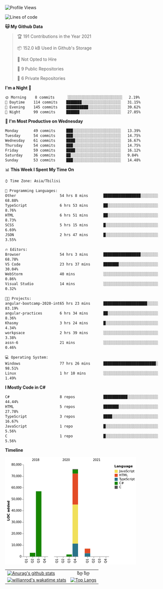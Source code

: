 <!--START_SECTION:waka-->
![Profile Views](http://img.shields.io/badge/Profile%20Views-139-blue)

![Lines of code](https://img.shields.io/badge/From%20Hello%20World%20I%27ve%20Written-144638%20lines%20of%20code-blue)

**🐱 My Github Data** 

> 🏆 191 Contributions in the Year 2021
 > 
> 📦 152.0 kB Used in Github's Storage 
 > 
> 🚫 Not Opted to Hire
 > 
> 📜 9 Public Repositories 
 > 
> 🔑 6 Private Repositories  
 > 
**I'm a Night 🦉** 

```text
🌞 Morning    8 commits      ░░░░░░░░░░░░░░░░░░░░░░░░░   2.19% 
🌆 Daytime    114 commits    ███████░░░░░░░░░░░░░░░░░░   31.15% 
🌃 Evening    145 commits    ██████████░░░░░░░░░░░░░░░   39.62% 
🌙 Night      99 commits     ██████░░░░░░░░░░░░░░░░░░░   27.05%

```
📅 **I'm Most Productive on Wednesday** 

```text
Monday       49 commits     ███░░░░░░░░░░░░░░░░░░░░░░   13.39% 
Tuesday      54 commits     ███░░░░░░░░░░░░░░░░░░░░░░   14.75% 
Wednesday    61 commits     ████░░░░░░░░░░░░░░░░░░░░░   16.67% 
Thursday     54 commits     ███░░░░░░░░░░░░░░░░░░░░░░   14.75% 
Friday       59 commits     ████░░░░░░░░░░░░░░░░░░░░░   16.12% 
Saturday     36 commits     ██░░░░░░░░░░░░░░░░░░░░░░░   9.84% 
Sunday       53 commits     ███░░░░░░░░░░░░░░░░░░░░░░   14.48%

```


📊 **This Week I Spent My Time On** 

```text
⌚︎ Time Zone: Asia/Tbilisi

💬 Programming Languages: 
Other                    54 hrs 8 mins       █████████████████░░░░░░░░   68.88% 
TypeScript               6 hrs 53 mins       ██░░░░░░░░░░░░░░░░░░░░░░░   8.76% 
HTML                     6 hrs 51 mins       ██░░░░░░░░░░░░░░░░░░░░░░░   8.73% 
SCSS                     5 hrs 15 mins       █░░░░░░░░░░░░░░░░░░░░░░░░   6.69% 
JSON                     2 hrs 47 mins       █░░░░░░░░░░░░░░░░░░░░░░░░   3.55%

🔥 Editors: 
Browser                  54 hrs 3 mins       █████████████████░░░░░░░░   68.78% 
VS Code                  23 hrs 37 mins      ███████░░░░░░░░░░░░░░░░░░   30.04% 
WebStorm                 40 mins             ░░░░░░░░░░░░░░░░░░░░░░░░░   0.86% 
Visual Studio            14 mins             ░░░░░░░░░░░░░░░░░░░░░░░░░   0.32%

🐱‍💻 Projects: 
angular-bootcamp-2020-int65 hrs 23 mins      ████████████████████░░░░░   83.19% 
angular-practices        6 hrs 34 mins       ██░░░░░░░░░░░░░░░░░░░░░░░   8.36% 
Khasmy                   3 hrs 24 mins       █░░░░░░░░░░░░░░░░░░░░░░░░   4.34% 
workpsace                2 hrs 39 mins       ░░░░░░░░░░░░░░░░░░░░░░░░░   3.38% 
assn-6                   21 mins             ░░░░░░░░░░░░░░░░░░░░░░░░░   0.46%

💻 Operating System: 
Windows                  77 hrs 26 mins      ████████████████████████░   98.51% 
Linux                    1 hr 10 mins        ░░░░░░░░░░░░░░░░░░░░░░░░░   1.49%

```

**I Mostly Code in C#** 

```text
C#                       8 repos             ███████████░░░░░░░░░░░░░░   44.44% 
HTML                     5 repos             ███████░░░░░░░░░░░░░░░░░░   27.78% 
TypeScript               3 repos             ████░░░░░░░░░░░░░░░░░░░░░   16.67% 
JavaScript               1 repo              █░░░░░░░░░░░░░░░░░░░░░░░░   5.56% 
C                        1 repo              █░░░░░░░░░░░░░░░░░░░░░░░░   5.56%

```


**Timeline**

![Chart not found](https://raw.githubusercontent.com/LukeSamkharadze/LukeSamkharadze/main/charts/bar_graph.png) 


<!--END_SECTION:waka-->

|||
| ------------- |:-------------:|
| [![Anurag's github stats](https://github-readme-stats.vercel.app/api?username=LukeSamkharadze&count_private=true&theme=dark&show_icons=true&custom_title=Github%20Stats)](https://github.com/anuraghazra/github-readme-stats)      | ზდ ზდ |
| [![willianrod's wakatime stats](https://github-readme-stats.vercel.app/api/wakatime?username=LukeSamkharadze&theme=dark&langs_count=9&custom_title=Weekly%20Stats)](https://github.com/anuraghazra/github-readme-stats)      | [![Top Langs](https://github-readme-stats.vercel.app/api/top-langs/?username=LukeSamkharadze&theme=dark&langs_count=9&custom_title=Repositories)](https://github.com/anuraghazra/github-readme-stats)|

<!--
[![Anurag's github stats](https://github-readme-stats.vercel.app/api?username=LukeSamkharadze&count_private=true&theme=dark&show_icons=true&custom_title=Github%20Stats)](https://github.com/anuraghazra/github-readme-stats)
[![willianrod's wakatime stats](https://github-readme-stats.vercel.app/api/wakatime?username=LukeSamkharadze&theme=dark&langs_count=9&custom_title=Weekly%20Stats)](https://github.com/anuraghazra/github-readme-stats)
[![Top Langs](https://github-readme-stats.vercel.app/api/top-langs/?username=LukeSamkharadze&theme=dark&langs_count=9&custom_title=Repositories)](https://github.com/anuraghazra/github-readme-stats)
-->
